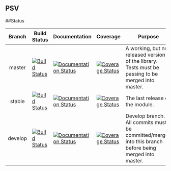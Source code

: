 PSV
----

##Status

|  Branch | Build Status                                                                                                 | Documentation                                                                                                                              | Coverage                                                                                                                                               | Purpose                                                                                                |
|:-------:|--------------------------------------------------------------------------------------------------------------|--------------------------------------------------------------------------------------------------------------------------------------------|--------------------------------------------------------------------------------------------------------------------------------------------------------|--------------------------------------------------------------------------------------------------------|
| master  | [![Build Status](https://travis-ci.org/Dolphman/PSV.svg?branch=master)](https://travis-ci.org/Dolphman/PSV)  | [![Documentation Status](https://readthedocs.org/projects/psv/badge/?version=master)](http://psv.readthedocs.io/en/latest/?badge=master)   | [![Coverage Status](https://coveralls.io/repos/github/Dolphman/PSV/badge.svg?branch=master)](https://coveralls.io/github/Dolphman/PSV?branch=master)   | A working, but not released version of the library. Tests must be passing to be merged into master.    |
| stable  | [![Build Status](https://travis-ci.org/Dolphman/PSV.svg?branch=stable)](https://travis-ci.org/Dolphman/PSV)  | [![Documentation Status](https://readthedocs.org/projects/psv/badge/?version=stable)](http://psv.readthedocs.io/en/latest/?badge=stable)   | [![Coverage Status](https://coveralls.io/repos/github/Dolphman/PSV/badge.svg?branch=stable)](https://coveralls.io/github/Dolphman/PSV?branch=stable)   | The last release of the module.                                                                        |
| develop | [![Build Status](https://travis-ci.org/Dolphman/PSV.svg?branch=develop)](https://travis-ci.org/Dolphman/PSV) | [![Documentation Status](https://readthedocs.org/projects/psv/badge/?version=develop)](http://psv.readthedocs.io/en/latest/?badge=develop) | [![Coverage Status](https://coveralls.io/repos/github/Dolphman/PSV/badge.svg?branch=develop)](https://coveralls.io/github/Dolphman/PSV?branch=develop) | Develop branch. All commits must be committed/merged into this branch before being merged into master. |